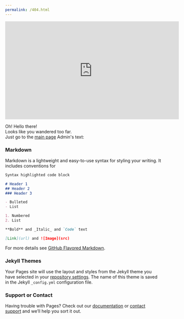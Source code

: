 ```yaml
---
permalink: /404.html
---
```

<iframe width="560" height="315" src="https://www.youtube.com/embed/dQw4w9WgXcQ?controls=0" frameborder="0" allow="accelerometer; autoplay; clipboard-write; encrypted-media; gyroscope; picture-in-picture" allowfullscreen></iframe>

Oh! Hello there! \
Looks like you wandered too far.\
Just go to the [main page](/)
Admin's text:
### Markdown

Markdown is a lightweight and easy-to-use syntax for styling your writing. It includes conventions for

```markdown
Syntax highlighted code block

# Header 1
## Header 2
### Header 3

- Bulleted
- List

1. Numbered
2. List

**Bold** and _Italic_ and `Code` text

[Link](url) and ![Image](src)
```

For more details see [GitHub Flavored Markdown](https://guides.github.com/features/mastering-markdown/).

### Jekyll Themes

Your Pages site will use the layout and styles from the Jekyll theme you have selected in your [repository settings](https://github.com/erlandyt/erlandyt.github.io/settings). The name of this theme is saved in the Jekyll `_config.yml` configuration file.

### Support or Contact

Having trouble with Pages? Check out our [documentation](https://docs.github.com/categories/github-pages-basics/) or [contact support](https://github.com/contact) and we’ll help you sort it out.
